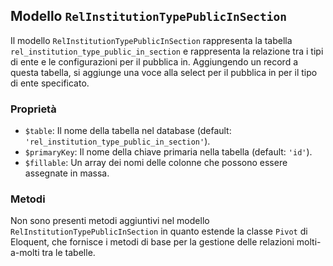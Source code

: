 ## Modello `RelInstitutionTypePublicInSection`

Il modello `RelInstitutionTypePublicInSection` rappresenta la tabella `rel_institution_type_public_in_section` e rappresenta la relazione tra i tipi di ente e le configurazioni per il pubblica in. Aggiungendo un record a questa tabella, si aggiunge una voce alla select per il pubblica in per il tipo di ente specificato.

### Proprietà

* `$table`: Il nome della tabella nel database (default: `'rel_institution_type_public_in_section'`).
* `$primaryKey`: Il nome della chiave primaria nella tabella (default: `'id'`).
* `$fillable`: Un array dei nomi delle colonne che possono essere assegnate in massa.

### Metodi

Non sono presenti metodi aggiuntivi nel modello `RelInstitutionTypePublicInSection` in quanto estende la classe `Pivot` di Eloquent, che fornisce i metodi di base per la gestione delle relazioni molti-a-molti tra le tabelle.
